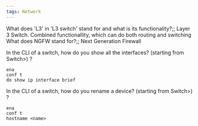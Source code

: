 ```yaml
---
tags: Network
---
```


What does 'L3' in 'L3 switch' stand for and what is its functionality?;; Layer 3 Switch. Combined functionallity, which can do both routing and switching 
What does NGFW stand for?;; Next Generation Firewall

In the CLI of a switch, how do you show all the interfaces? (starting from Switch>)
?
```
ena
conf t
do show ip interface brief
```

In the CLI of a switch, how do you rename a device? (starting from Switch>)
?
```
ena
conf t
hostname <name>
```
